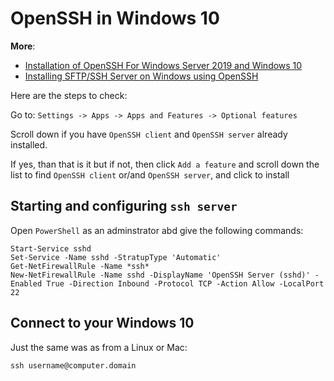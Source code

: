 # OpenSSH in Windows 10

**More**: 
 - [Installation of OpenSSH For Windows Server 2019 and Windows 10](https://docs.microsoft.com/en-us/windows-server/administration/openssh/openssh_install_firstuse)
 - [Installing SFTP/SSH Server on Windows using OpenSSH](https://winscp.net/eng/docs/guide_windows_openssh_server) 
 
 Here are the steps to check:
 
 Go to: 
  ```Settings -> Apps -> Apps and Features -> Optional features```
  
  Scroll down if you have `OpenSSH client` and `OpenSSH server` already installed.
  
  If yes, than that is it but if not, then click `Add a feature`
  and scroll down the list to find `OpenSSH client` or/and `OpenSSH server`, and click to install
  
  ## Starting and configuring `ssh server`
  
  Open `PowerShell` as an adminstrator abd give the following commands:
  ```
  Start-Service sshd
  Set-Service -Name sshd -StratupType 'Automatic'
  Get-NetFirewallRule -Name *ssh*
  New-NetFirewallRule -Name sshd -DisplayName 'OpenSSH Server (sshd)' -Enabled True -Direction Inbound -Protocol TCP -Action Allow -LocalPort 22
  ```

## Connect to your Windows 10

Just the same was as from a Linux or Mac:
```
ssh username@computer.domain
```
